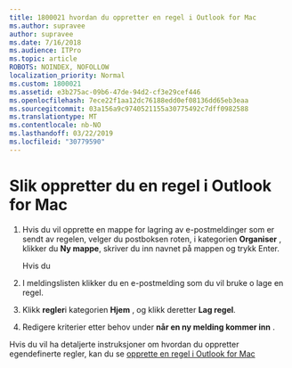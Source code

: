 ```yaml
---
title: 1800021 hvordan du oppretter en regel i Outlook for Mac
ms.author: supravee
author: supravee
ms.date: 7/16/2018
ms.audience: ITPro
ms.topic: article
ROBOTS: NOINDEX, NOFOLLOW
localization_priority: Normal
ms.custom: 1800021
ms.assetid: e3b275ac-09b6-47de-94d2-cf3e29cef446
ms.openlocfilehash: 7ece22f1aa12dc76188edd0ef08136dd65eb3eaa
ms.sourcegitcommit: 03a156a9c9740521155a30775492c7dff0982588
ms.translationtype: MT
ms.contentlocale: nb-NO
ms.lasthandoff: 03/22/2019
ms.locfileid: "30779590"
---
```

# <a name="how-to-create-a-rule-in-outlook-for-mac"></a>Slik oppretter du en regel i Outlook for Mac

1. Hvis du vil opprette en mappe for lagring av e-postmeldinger som er sendt av regelen, velger du postboksen roten, i kategorien **Organiser** , klikker du **Ny mappe**, skriver du inn navnet på mappen og trykk Enter.
    
    Hvis du 
    
2. I meldingslisten klikker du en e-postmelding som du vil bruke o lage en regel.
    
3. Klikk **regler**i kategorien **Hjem** , og klikk deretter **Lag regel**.
    
4. Redigere kriterier etter behov under **når en ny melding kommer inn** . 
    
Hvis du vil ha detaljerte instruksjoner om hvordan du oppretter egendefinerte regler, kan du se [opprette en regel i Outlook for Mac](https://aka.ms/AA1uy0v)
  

